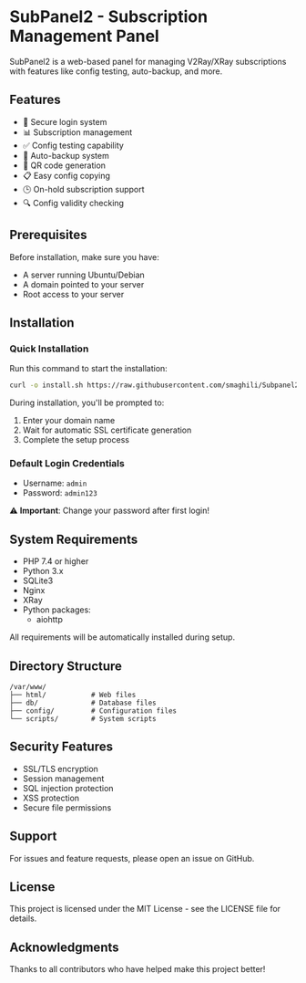 # SubPanel2 - Subscription Management Panel

SubPanel2 is a web-based panel for managing V2Ray/XRay subscriptions with features like config testing, auto-backup, and more.

## Features

- 🔐 Secure login system
- 📊 Subscription management
- ✅ Config testing capability
- 🔄 Auto-backup system
- 📱 QR code generation
- 📋 Easy config copying
- 🕒 On-hold subscription support
- 🔍 Config validity checking

## Prerequisites

Before installation, make sure you have:
- A server running Ubuntu/Debian
- A domain pointed to your server
- Root access to your server

## Installation

### Quick Installation
Run this command to start the installation:

```bash
curl -o install.sh https://raw.githubusercontent.com/smaghili/Subpanel2/main/installsub.sh && chmod +x install.sh && sudo ./install.sh
```

During installation, you'll be prompted to:
1. Enter your domain name
2. Wait for automatic SSL certificate generation
3. Complete the setup process

### Default Login Credentials
- Username: `admin`
- Password: `admin123`

⚠️ **Important**: Change your password after first login!

## System Requirements

- PHP 7.4 or higher
- Python 3.x
- SQLite3
- Nginx
- XRay
- Python packages:
  - aiohttp

All requirements will be automatically installed during setup.

## Directory Structure

```
/var/www/
├── html/           # Web files
├── db/             # Database files
├── config/         # Configuration files
└── scripts/        # System scripts
```

## Security Features

- SSL/TLS encryption
- Session management
- SQL injection protection
- XSS protection
- Secure file permissions

## Support

For issues and feature requests, please open an issue on GitHub.

## License

This project is licensed under the MIT License - see the LICENSE file for details.

## Acknowledgments

Thanks to all contributors who have helped make this project better!
